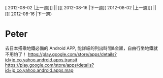 [ 2012-08-02 |上一週]]] || [[[ 2012-08-16 |下一週]( 2012-08-02 |上一週]]] || [[[ 2012-08-16 |下一週)



# Peter

去日本搭乘地鐵必備的 Android APP, 能詳細的列出時間&金額，自由行坐地鐵就不用怕了！
<https://play.google.com/store/apps/details?id=jp.co.yahoo.android.apps.transit>  
<https://play.google.com/store/apps/details?id=jp.co.yahoo.android.apps.map>  